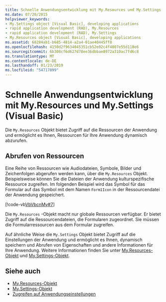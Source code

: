 ```yaml
---
title: Schnelle Anwendungsentwicklung mit My.Resources und My.Settings (Visual Basic)
ms.date: 07/20/2015
helpviewer_keywords:
- My.Settings object [Visual Basic], developing applications
- rapid application development (RAD), My.Resources
- rapid application development (RAD), My.Settings
- My.Resources object [Visual Basic], developing applications
ms.assetid: 68284ab1-b685-4814-a2a4-01ae40445ff8
ms.openlocfilehash: 4150d2f9634045351cb52e02c4f4807e55d118e6
ms.sourcegitcommit: 6b308cf6d627d78ee36dbbae8972a310ac7fd6c8
ms.translationtype: MT
ms.contentlocale: de-DE
ms.lasthandoff: 01/23/2019
ms.locfileid: "54717899"
---
```

# <a name="rapid-application-development-with-myresources-and-mysettings-visual-basic"></a>Schnelle Anwendungsentwicklung mit My.Resources und My.Settings (Visual Basic)
Die `My.Resources` Objekt bietet Zugriff auf die Ressourcen der Anwendung und ermöglicht es Ihnen, Ressourcen für Ihre Anwendung dynamisch abzurufen.  
  
## <a name="retrieving-resources"></a>Abrufen von Ressourcen  
 Eine Reihe von Ressourcen wie Audiodateien, Symbole, Bilder und Zeichenfolgen abgerufen werden kann, über die `My.Resources` Objekt. Beispielsweise können Sie die Dateien der Anwendung kulturspezifische Ressource zugreifen. Im folgenden Beispiel wird das Symbol für das Formular auf das Symbol mit dem Namen `Form1Icon` in der Ressourcendatei der Anwendung gespeichert.  
  
 [!code-vb[VbVbcnMy#7](../../../visual-basic/developing-apps/development-with-my/codesnippet/VisualBasic/rapid-application-development-with-my-resources-and-my-settings_1.vb)]  
  
 Die `My.Resources` -Objekt macht nur globale Ressourcen verfügbar. Er bietet Zugriff auf die Ressourcendateien, die Formularen zugeordnet. Sie müssen die Formularressourcen aus dem Formular zugreifen.  
  
 Auf ähnliche Weise die `My.Settings` Objekt bietet Zugriff auf die Einstellungen der Anwendung und ermöglicht es Ihnen, dynamisch speichern und Abrufen von Eigenschaften und andere Informationen für Ihre Anwendung. Weitere Informationen finden Sie unter [My.Resources-Objekt](../../../visual-basic/language-reference/objects/my-resources-object.md) und [My.Settings-Objekt](../../../visual-basic/language-reference/objects/my-settings-object.md).  
  
## <a name="see-also"></a>Siehe auch
- [My.Resources-Objekt](../../../visual-basic/language-reference/objects/my-resources-object.md)
- [My.Settings-Objekt](../../../visual-basic/language-reference/objects/my-settings-object.md)
- [Zugreifen auf Anwendungseinstellungen](../../../visual-basic/developing-apps/programming/app-settings/index.md)

